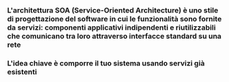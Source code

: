 <DefinitionBlock>

### L'architettura **SOA** (Service-Oriented Architecture) è uno stile di progettazione del software in cui le funzionalità sono fornite da <Alert strong>servizi</Alert>: componenti applicativi <Alert>indipendenti</Alert> e <Alert>riutilizzabili</Alert> che comunicano tra loro attraverso <Alert strong>interfacce standard</Alert> su una rete

</DefinitionBlock>

<v-click>
<TakeawayBlock class="mt-8">

### L'idea chiave è <Alert>comporre</Alert> il tuo sistema usando servizi già esistenti

</TakeawayBlock>
</v-click>
